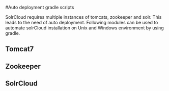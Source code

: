 #Auto deployment gradle scripts

SolrCloud requires multiple instances of tomcats, zookeeper and solr. This leads to the need of auto deployment. 
Following modules can be used to automate solrCloud installation on Unix and Windows environment by using gradle. 

## Tomcat7

## Zookeeper

## SolrCloud
